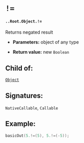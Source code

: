 # `!=`

#### `..Root.Object.!=`

Returns negated result

* **Parameters:** object of any type

* **Return value:** new `Boolean`

## Child of:

[`Object`](docs..Root.Object.md)

## Signatures:

`NativeCallable`, `Callable`

## Example:

```c
basicOut(5.!=(5), 5.!=(-5));
```
